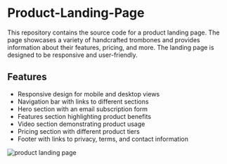 # Product-Landing-Page
This repository contains the source code for a product landing page. The page showcases a variety of handcrafted trombones and provides information about their features, pricing, and more. The landing page is designed to be responsive and user-friendly.

## Features

- Responsive design for mobile and desktop views
- Navigation bar with links to different sections
- Hero section with an email subscription form
- Features section highlighting product benefits
- Video section demonstrating product usage
- Pricing section with different product tiers
- Footer with links to privacy, terms, and contact information

![product landing page](https://github.com/user-attachments/assets/d074599e-6026-4676-bb30-db303f4bbb8e)
